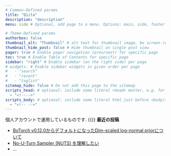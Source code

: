 ```yaml
---
# Common-Defined params
title: "Qiita"
description: "description"
menu: side # Optional, add page to a menu. Options: main, side, footer

# Theme-Defined params
authorbox: false
thumbnail_alt: "Thumbnail" # alt text for thumbnail image, be screen reader friendly!
thumbnail_hide_post: false # Hide thumbnail on single post view
pager: true # Enable pager navigation (prev/next) for specific page
toc: true # Enable Table of Contents for specific page
sidebar: "right" # Enable sidebar (on the right side) per page
# widgets: # Enable sidebar widgets in given order per page
#   - "search"
#   - "recent"
#   - "taglist"
sitemap_hide: false # Do not add this page to the sitemap
scripts_head: # optional: include some literal <head> matter, e.g. for page-specific JS imports; safeHTML-filtered
  - "<!---->"
scripts_body: # optional: include some literal html just before <body/> tag, e.g. JS initialization; safeHTML-filtered
  - "<!-- -->"
---
```

個人アカウントで運用しているものです.
{{<qiita link="https://qiita.com/dai08srhg">}}
**最近の投稿**
- [BoTorch v0.12.0からデフォルトになったDim-scaled log-normal priorについて](https://qiita.com/dai08srhg/items/5a7a43a26abd75f88fdf)
- [No-U-Turn Sampler (NUTS) を理解したい](https://qiita.com/dai08srhg/items/5d4ac3070bae836aef10)
- ...
